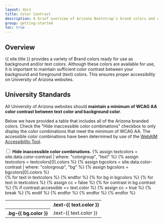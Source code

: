 ```yaml
---
layout: docs
title: Color Contrast
description: A brief overview of Arizona Bootstrap's brand colors and color contrast.
group: getting-started
toc: true
---
```


## Overview

{{ site.title }} provides a variety of Brand colors ready for use as background and/or text colors. Although these colors are available for use, it is important to maintain sufficient color contrast between your background and foreground (text) colors. This ensures proper accessibility on University of Arizona websites. 

## University Standards

All University of Arizona websites should **maintain a minimum of WCAG AA color contrast between text color and background color**. 

Below we have provided a table that includes all of the Arizona branded colors. Check the "Hide inaccessible color combinations" checkbox to only display the color combinations that meet the minimum of WCAG AA. The accessible color combinations have been determined by use of the <a href="http://wave.webaim.org/report#/http://uadigital.arizona.edu/ua-bootstrap/colors.html" target="_blank">WebAIM Accessibility Tool</a>.

<label id="hide-inaccessible-label">
  <input type="checkbox" id="hide-inaccessible"> <strong>Hide inaccessible color combinations.</strong>
</label>
{% assign textcolors = site.data.color-contrast | where: "colorgroup", "text" %}
{% assign textcolors = textcolors[0].colors %}
{% assign bgcolors = site.data.color-contrast | where: "colorgroup", "bg" %}
{% assign bgcolors = bgcolors[0].colors %}

<div class="table-responsive">
  <table class="table table-bordered">
    <tr>
      <th></th>{% for text in textcolors %}    
      <th class="text-nowrap">.text-{{ text.color }}</th>{% endfor %}
    </tr>
  {% for bg in bgcolors %}
    <tr>
      <th class="text-nowrap">.bg-{{ bg.color }}</th>
      {% for text in textcolors %}
        {% assign cc = false %}
        {% for contrast in bg.contrast %}
          {% if contrast.accessible == text.color %}
            {% assign cc = true %}
            {% break %}
          {% endif %}
        {% endfor %}
      <td class="bg-{{ bg.color }} text-center align-items-center">
        <span class="text-{{ text.color }}{% if cc == false %} inaccessible{% endif %}">.text-{{ text.color }}</span>
      </td>{% endfor %}
    </tr>
  {% endfor %}
  </table>
</div>

